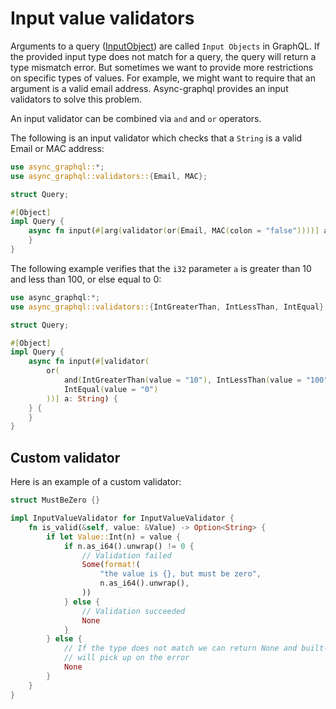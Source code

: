 # Input value validators


Arguments to a query ([InputObject](define_input_object.md)) are called `Input Objects` in GraphQL. If the provided input type does not match for a query, the query will return a type mismatch error. But sometimes we want to provide more restrictions on specific types of values. For example, we might want to require that an argument is a valid email address. Async-graphql provides an input validators to solve this problem.

An input validator can be combined via `and` and `or` operators.


The following is an input validator which checks that a `String` is a valid Email or MAC address:


```rust
use async_graphql::*;
use async_graphql::validators::{Email, MAC};

struct Query;

#[Object]
impl Query {
    async fn input(#[arg(validator(or(Email, MAC(colon = "false"))))] a: String) {
    }
}
```


The following example verifies that the `i32` parameter `a` is greater than 10 and less than 100, or else equal to 0:

```rust
use async_graphql:*;
use async_graphql::validators::{IntGreaterThan, IntLessThan, IntEqual};

struct Query;

#[Object]
impl Query {
    async fn input(#[validator(
        or(
            and(IntGreaterThan(value = "10"), IntLessThan(value = "100")),
            IntEqual(value = "0")
        ))] a: String) {
    } {
    }
}
```

## Custom validator

Here is an example of a custom validator:

```rust
struct MustBeZero {}

impl InputValueValidator for InputValueValidator {
    fn is_valid(&self, value: &Value) -> Option<String> {
        if let Value::Int(n) = value {
            if n.as_i64().unwrap() != 0 {
                // Validation failed
                Some(format!(
                    "the value is {}, but must be zero",
                    n.as_i64().unwrap(),
                ))
            } else {
                // Validation succeeded
                None
            }
        } else {
            // If the type does not match we can return None and built-in validations
            // will pick up on the error
            None
        }
    }
}
```
